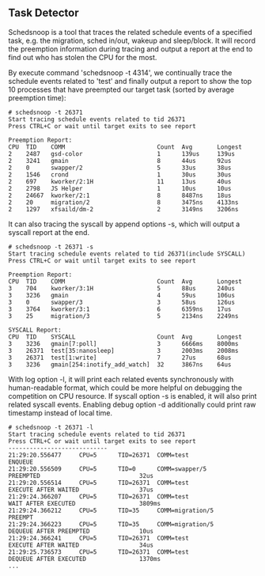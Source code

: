 Task Detector
------

Schedsnoop is a tool that traces the related schedule events of a specified task, e.g. the migration, sched in/out, wakeup and sleep/block. It will record the preemption information during tracing and output a report at the end to find out who has stolen the CPU for the most.

By execute command 'schedsnoop -t 4314', we continually trace the schedule events related to 'test' and finally output a report to show the top 10 processes that have preempted our target task (sorted by average preemption time):

```Shell
# schedsnoop -t 26371
Start tracing schedule events related to tid 26371
Press CTRL+C or wait until target exits to see report

Preemption Report:
CPU  TID    COMM                          Count  Avg       Longest   
2    2487   gsd-color                     1      139us     139us     
2    3241   gmain                         8      44us      92us      
2    0      swapper/2                     5      33us      38us      
2    1546   crond                         1      30us      30us      
2    697    kworker/2:1H                  11     13us      40us      
2    2798   JS Helper                     1      10us      10us      
2    24667  kworker/2:1                   8      8487ns    18us      
2    20     migration/2                   8      3475ns    4133ns    
2    1297   xfsaild/dm-2                  2      3149ns    3206ns    
```

It can also tracing the syscall by append options -s, which will output a syscall report at the end.

```Shell
# schedsnoop -t 26371 -s
Start tracing schedule events related to tid 26371(include SYSCALL)
Press CTRL+C or wait until target exits to see report

Preemption Report:
CPU  TID    COMM                          Count  Avg       Longest   
3    704    kworker/3:1H                  5      88us      240us     
3    3236   gmain                         4      59us      106us     
3    0      swapper/3                     3      58us      126us     
3    3764   kworker/3:1                   6      6359ns    17us      
3    25     migration/3                   5      2134ns    2249ns    

SYSCALL Report:
CPU  TID    SYSCALL                       Count  Avg       Longest   
3    3236   gmain[7:poll]                 3      6666ms    8000ms    
3    26371  test[35:nanosleep]            3      2003ms    2008ms    
3    26371  test[1:write]                 7      27us      68us      
3    3236   gmain[254:inotify_add_watch]  32     3867ns    64us      
```

With log option -l, it will print each related events synchronously with human-readable format, which could be more helpful on debugging the competition on CPU resource. If syscall option -s is enabled, it will also print related syscall events. Enabling debug option -d additionally could print raw timestamp instead of local time.

```Shell
# schedsnoop -t 26371 -l
Start tracing schedule events related to tid 26371
Press CTRL+C or wait until target exits to see report
----------------------------
21:29:20.556477     CPU=5      TID=26371  COMM=test                ENQUEUE                                               
21:29:20.556509     CPU=5      TID=0      COMM=swapper/5           PREEMPTED                            32us             
21:29:20.556514     CPU=5      TID=26371  COMM=test                EXECUTE AFTER WAITED                 37us             
21:29:24.366207     CPU=5      TID=26371  COMM=test                WAIT AFTER EXECUTED                  3809ms           
21:29:24.366212     CPU=5      TID=35     COMM=migration/5         PREEMPT                                               
21:29:24.366223     CPU=5      TID=35     COMM=migration/5         DEQUEUE AFTER PREEMPTED              10us             
21:29:24.366241     CPU=5      TID=26371  COMM=test                EXECUTE AFTER WAITED                 34us             
21:29:25.736573     CPU=5      TID=26371  COMM=test                DEQUEUE AFTER EXECUTED               1370ms           
...
``` 
